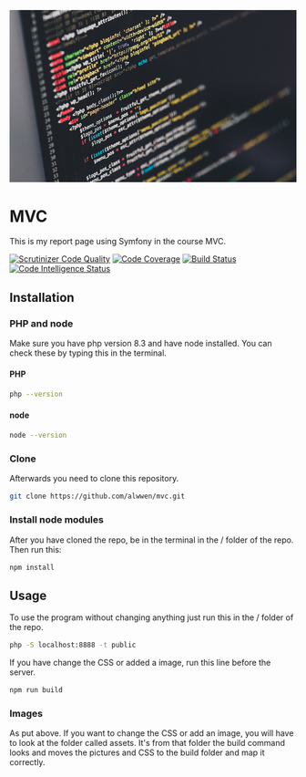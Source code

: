 ![php code image](/assets/images/php.png)
# MVC
This is my report page using Symfony in the course MVC.

[![Scrutinizer Code Quality](https://scrutinizer-ci.com/g/alwwen/mvc/badges/quality-score.png?b=main)](https://scrutinizer-ci.com/g/alwwen/mvc/?branch=main)
[![Code Coverage](https://scrutinizer-ci.com/g/alwwen/mvc/badges/coverage.png?b=main)](https://scrutinizer-ci.com/g/alwwen/mvc/?branch=main)
[![Build Status](https://scrutinizer-ci.com/g/alwwen/mvc/badges/build.png?b=main)](https://scrutinizer-ci.com/g/alwwen/mvc/build-status/main)
[![Code Intelligence Status](https://scrutinizer-ci.com/g/alwwen/mvc/badges/code-intelligence.svg?b=main)](https://scrutinizer-ci.com/code-intelligence)

## Installation

### PHP and node
Make sure you have php version 8.3 and have node installed.
You can check these by typing this in the terminal.

#### PHP
```bash
php --version
```
#### node
```bash
node --version
```

### Clone
Afterwards you need to clone this repository.
```bash
git clone https://github.com/alwwen/mvc.git
```
### Install node modules
After you have cloned the repo, be in the terminal in the / folder of the repo.
Then run this:
```bash
npm install
```


## Usage
To use the program without changing anything just run this in the / folder of the repo.
```bash
php -S localhost:8888 -t public
```
If you have change the CSS or added a image, run this line before the server.
```bash
npm run build
```
### Images
As put above. If you want to change the CSS or add an image, you will have to look at the folder called assets. It's from that folder the build command looks and moves the pictures and CSS to the build folder and map it correctly.
